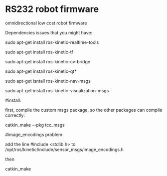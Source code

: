# RS232 robot firmware

omnidirectional low cost robot firmware

Dependencies issues that you might have:

sudo apt-get install ros-kinetic-realtime-tools

sudo apt-get install ros-kinetic-tf

sudo apt-get install ros-kinetic-cv-bridge

sudo apt-get install ros-kinetic-qt*

sudo apt-get isntall ros-kinetic-nav-msgs

sudo apt-get install ros-kinetic-visualization-msgs



#install:

first, compile the custom msgs package, so the other packages can compile correctly:

catkin_make --pkg tcc_msgs

#image_encodings problem

add the line #include <stdlib.h> to /opt/ros/kinetic/include/sensor_msgs/image_encodings.h

then

catkin_make
